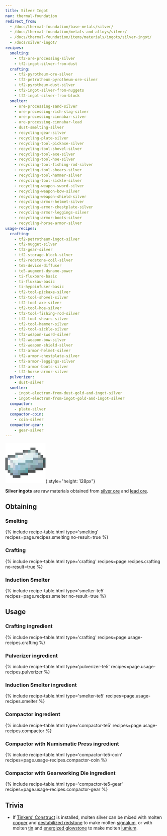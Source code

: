```yaml
---
title: Silver Ingot
nav: thermal-foundation
redirect_from:
  - /docs/thermal-foundation/base-metals/silver/
  - /docs/thermal-foundation/metals-and-alloys/silver/
  - /docs/thermal-foundation/items/materials/ingots/silver-ingot/
  - /docs/silver-ingot/
recipes:
  smelting:
    - tf2-ore-processing-silver
    - tf2-ingot-silver-from-dust
  crafting:
    - tf2-pyrotheum-ore-silver
    - tf2-petrotheum-pyrotheum-ore-silver
    - tf2-pyrotheum-dust-silver
    - tf2-ingot-silver-from-nuggets
    - tf2-ingot-silver-from-block
  smelter:
    - ore-processing-sand-silver
    - ore-processing-rich-slag-silver
    - ore-processing-cinnabar-silver
    - ore-processing-cinnabar-lead
    - dust-smelting-silver
    - recycling-gear-silver
    - recycling-plate-silver
    - recycling-tool-pickaxe-silver
    - recycling-tool-shovel-silver
    - recycling-tool-axe-silver
    - recycling-tool-hoe-silver
    - recycling-tool-fishing-rod-silver
    - recycling-tool-shears-silver
    - recycling-tool-hammer-silver
    - recycling-tool-sickle-silver
    - recycling-weapon-sword-silver
    - recycling-weapon-bow-silver
    - recycling-weapon-shield-silver
    - recycling-armor-helmet-silver
    - recycling-armor-chestplate-silver
    - recycling-armor-leggings-silver
    - recycling-armor-boots-silver
    - recycling-horse-armor-silver
usage-recipes:
  crafting:
    - tf2-petrotheum-ingot-silver
    - tf2-nugget-silver
    - tf2-gear-silver
    - tf2-storage-block-silver
    - tf2-redstone-coil-silver
    - te5-device-diffuser
    - te5-augment-dynamo-power
    - ti-fluxbore-basic
    - ti-fluxsaw-basic
    - ti-hypoinfuser-basic
    - tf2-tool-pickaxe-silver
    - tf2-tool-shovel-silver
    - tf2-tool-axe-silver
    - tf2-tool-hoe-silver
    - tf2-tool-fishing-rod-silver
    - tf2-tool-shears-silver
    - tf2-tool-hammer-silver
    - tf2-tool-sickle-silver
    - tf2-weapon-sword-silver
    - tf2-weapon-bow-silver
    - tf2-weapon-shield-silver
    - tf2-armor-helmet-silver
    - tf2-armor-chestplate-silver
    - tf2-armor-leggings-silver
    - tf2-armor-boots-silver
    - tf2-horse-armor-silver
  pulverizer:
    - dust-silver
  smelter:
    - ingot-electrum-from-dust-gold-and-ingot-silver
    - ingot-electrum-from-ingot-gold-and-ingot-silver
  compactor:
    - plate-silver
  compactor-coin:
    - coin-silver
  compactor-gear:
    - gear-silver
---
```


![Silver ingot](/assets/images/thermal-foundation/ingot-silver.png){:style="height: 128px"}


**Silver ingots** are raw materials obtained from [silver
ore](/docs/thermal-foundation/silver-ore/) and [lead ore](/docs/thermal-foundation/lead-ore/).


Obtaining
---------

### Smelting
{% include recipe-table.html type='smelting' recipes=page.recipes.smelting no-result=true %}

### Crafting
{% include recipe-table.html type='crafting' recipes=page.recipes.crafting no-result=true %}

### Induction Smelter
{% include recipe-table.html type='smelter-te5' recipes=page.recipes.smelter no-result=true %}


Usage
-----

### Crafting ingredient
{% include recipe-table.html type='crafting' recipes=page.usage-recipes.crafting %}

### Pulverizer ingredient
{% include recipe-table.html type='pulverizer-te5' recipes=page.usage-recipes.pulverizer %}

### Induction Smelter ingredient
{% include recipe-table.html type='smelter-te5' recipes=page.usage-recipes.smelter %}

### Compactor ingredient
{% include recipe-table.html type='compactor-te5' recipes=page.usage-recipes.compactor %}

### Compactor with Numismatic Press ingredient
{% include recipe-table.html type='compactor-te5-coin' recipes=page.usage-recipes.compactor-coin %}

### Compactor with Gearworking Die ingredient
{% include recipe-table.html type='compactor-te5-gear' recipes=page.usage-recipes.compactor-gear %}


Trivia
------

* If [Tinkers'
  Construct](https://minecraft.curseforge.com/projects/tinkers-construct) is
  installed, molten silver can be mixed with molten
  [copper](/docs/thermal-foundation/copper-ingot/) and [destabilized
  redstone](/docs/thermal-foundation/destabilized-redstone/) to make molten
  [signalum](/docs/thermal-foundation/signalum-ingot/), or with molten [tin](/docs/thermal-foundation/tin-ingot/) and
  [energized glowstone](/docs/thermal-foundation/energized-glowstone/) to make molten
  [lumium](/docs/thermal-foundation/lumium-ingot/).
